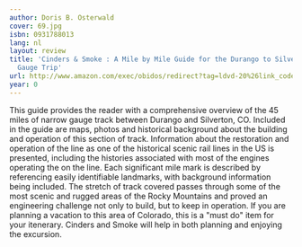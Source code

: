 ```yaml
---
author: Doris B. Osterwald
cover: 69.jpg
isbn: 0931788013
lang: nl
layout: review
title: 'Cinders & Smoke : A Mile by Mile Guide for the Durango to Silverton Narrow
  Gauge Trip'
url: http://www.amazon.com/exec/obidos/redirect?tag=ldvd-20%26link_code=xm2%26camp=2025%26creative=165953%26path=http://www.amazon.com/gp/redirect.html%253fASIN=0931788013%2526tag=ldvd-20%2526lcode=xm2%2526cID=2025%2526ccmID=165953%2526location=/o/ASIN/0931788013%25253FSubscriptionId=0VJDVJ14KM0P0VXDCQ82
year: 0
---
```

This guide provides the reader with a comprehensive overview of the 45 miles of narrow gauge track between Durango and Silverton, CO.  Included in the guide are maps, photos and historical background about the building and operation of this section of track.  Information about the restoration and operation of the line as one of the historical scenic rail lines in the US is presented, including the histories associated with most of the engines operating the on the line. 
 Each significant mile mark is described by referencing easily identifiable landmarks, with background information being included.  The stretch of track covered passes through some of the most scenic and rugged areas of the Rocky Mountains and proved an engineering challenge not only to build, but to keep in operation. 
 If you are planning a vacation to this area of Colorado, this is a "must do" item for your itenerary.  Cinders and Smoke will help in both planning and enjoying the excursion.
